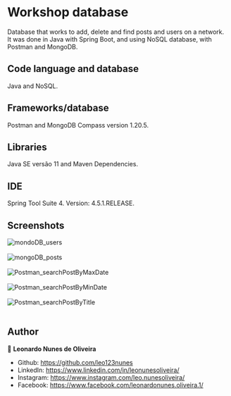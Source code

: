 # Workshop database
Database that works to add, delete and find posts and users on a network. It was done in Java with Spring Boot, and using NoSQL database, with Postman and MongoDB.

## Code language and database
Java and NoSQL.

## Frameworks/database
Postman and MongoDB Compass version 1.20.5.

## Libraries
Java SE versão 11 and Maven Dependencies.

## IDE
Spring Tool Suite 4. Version: 4.5.1.RELEASE.

## Screenshots
![mondoDB_users](https://user-images.githubusercontent.com/53942734/143718626-4dd88080-aae5-4c56-bd1b-81a05d6be50e.png)<br></br>
![mongoDB_posts](https://user-images.githubusercontent.com/53942734/143718627-6b1d474f-c6e9-4a4c-9145-c0a03ca9c641.png)<br></br>
![Postman_searchPostByMaxDate](https://user-images.githubusercontent.com/53942734/143718628-71ec9199-f29a-4fab-b0f3-873e962c7acf.png)<br></br>
![Postman_searchPostByMinDate](https://user-images.githubusercontent.com/53942734/143718631-0187731e-a6ee-4342-9267-a46274723153.png)<br></br>
![Postman_searchPostByTitle](https://user-images.githubusercontent.com/53942734/143718632-9fc7f009-91d2-4b29-bfea-8439ccad8086.png)<br></br>

## Author

👤 **Leonardo Nunes de Oliveira**

* Github: https://github.com/leo123nunes
* LinkedIn: https://www.linkedin.com/in/leonunesoliveira/
* Instagram: https://www.instagram.com/leo.nunesoliveira/
* Facebook: https://www.facebook.com/leonardonunes.oliveira.1/


